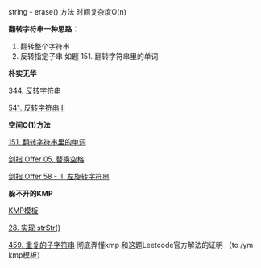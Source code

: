 string - erase() 方法  时间复杂度O(n)



**翻转字符串一种思路：**

1. 翻转整个字符串
2. 反转指定子串 如题 151. 翻转字符串里的单词



**朴实无华**

[344. 反转字符串](https://leetcode-cn.com/problems/reverse-string/)

[541. 反转字符串 II](https://leetcode-cn.com/problems/reverse-string-ii/)


**空间O(1)方法**

[151. 翻转字符串里的单词](https://leetcode-cn.com/problems/reverse-words-in-a-string/) 

[剑指 Offer 05. 替换空格](https://leetcode-cn.com/problems/ti-huan-kong-ge-lcof/)

[剑指 Offer 58 - II. 左旋转字符串](https://leetcode-cn.com/problems/zuo-xuan-zhuan-zi-fu-chuan-lcof/)



**躲不开的KMP**

[KMP模板]((https://github.com/mhvvv/Data_structures-and-algorithms/blob/main/经典数据结构/KMP.cpp))


[28. 实现 strStr()](https://leetcode-cn.com/problems/implement-strstr/)

[459. 重复的子字符串](https://leetcode-cn.com/problems/repeated-substring-pattern/)       彻底弄懂kmp 和这题Leetcode官方解法的证明 （to /ym kmp模板）

